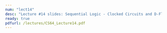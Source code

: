 ```yaml
---
num: "lect14"
desc: "Lecture #14 slides: Sequential Logic - Clocked Circuits and D-Flip Flops"
ready: true
pdfurl: /lectures/CS64_Lecture14.pdf
---
```


